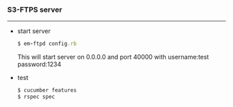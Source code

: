 ### S3-FTPS server 
- - -

* start server

  ```ruby
  $ em-ftpd config.rb
  ```
  This will start server on 0.0.0.0 and port 40000 with
  username:test
  password:1234

* test 

  ```ruby  
  $ cucumber features
  $ rspec spec
  ```
  
